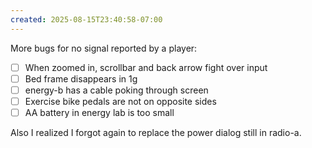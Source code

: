 ```yaml
---
created: 2025-08-15T23:40:58-07:00
---
```


More bugs for no signal reported by a player:
- [ ] When zoomed in, scrollbar and back arrow fight over input
- [ ] Bed frame disappears in 1g
- [ ] energy-b has a cable poking through screen
- [ ] Exercise bike pedals are not on opposite sides
- [ ] AA battery in energy lab is too small

Also I realized I forgot again to replace the power dialog still in radio-a.
